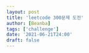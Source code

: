 ```yaml
---
layout: post
title: 'leetcode 300문제 도전'
author: [Beanba]
tags: ['challenge']
date: '2021-06-21T24:00'
draft: false
---
```

